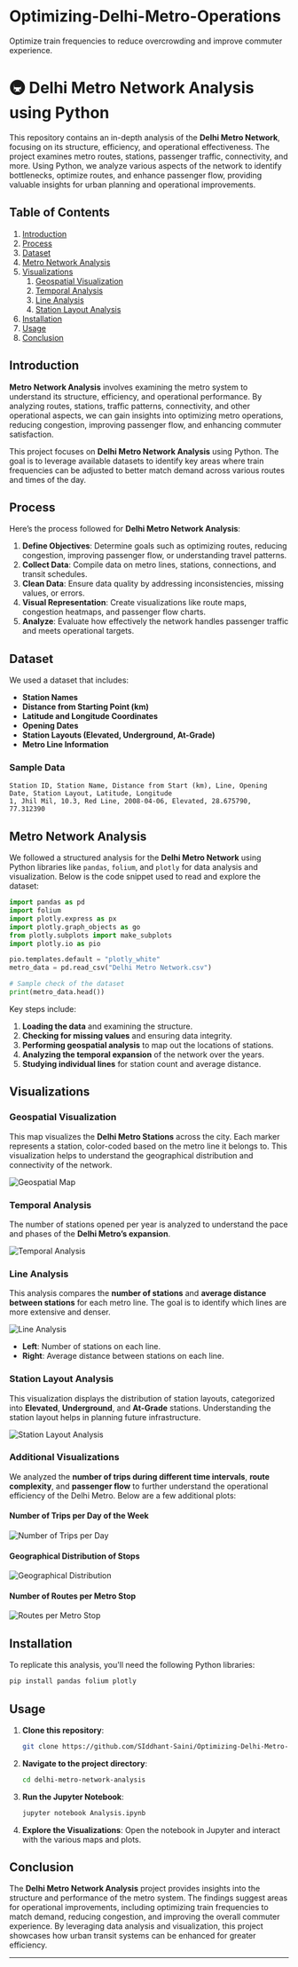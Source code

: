 # Optimizing-Delhi-Metro-Operations
Optimize train frequencies to reduce overcrowding and improve commuter experience.

# 🚇 Delhi Metro Network Analysis using Python

This repository contains an in-depth analysis of the **Delhi Metro Network**, focusing on its structure, efficiency, and operational effectiveness. The project examines metro routes, stations, passenger traffic, connectivity, and more. Using Python, we analyze various aspects of the network to identify bottlenecks, optimize routes, and enhance passenger flow, providing valuable insights for urban planning and operational improvements.

## Table of Contents
1. [Introduction](#introduction)
2. [Process](#process)
3. [Dataset](#dataset)
4. [Metro Network Analysis](#metro-network-analysis)
5. [Visualizations](#visualizations)
    1. [Geospatial Visualization](#geospatial-visualization)
    2. [Temporal Analysis](#temporal-analysis)
    3. [Line Analysis](#line-analysis)
    4. [Station Layout Analysis](#station-layout-analysis)
6. [Installation](#installation)
7. [Usage](#usage)
8. [Conclusion](#conclusion)

## Introduction

**Metro Network Analysis** involves examining the metro system to understand its structure, efficiency, and operational performance. By analyzing routes, stations, traffic patterns, connectivity, and other operational aspects, we can gain insights into optimizing metro operations, reducing congestion, improving passenger flow, and enhancing commuter satisfaction.

This project focuses on **Delhi Metro Network Analysis** using Python. The goal is to leverage available datasets to identify key areas where train frequencies can be adjusted to better match demand across various routes and times of the day.

## Process

Here’s the process followed for **Delhi Metro Network Analysis**:
1. **Define Objectives**: Determine goals such as optimizing routes, reducing congestion, improving passenger flow, or understanding travel patterns.
2. **Collect Data**: Compile data on metro lines, stations, connections, and transit schedules.
3. **Clean Data**: Ensure data quality by addressing inconsistencies, missing values, or errors.
4. **Visual Representation**: Create visualizations like route maps, congestion heatmaps, and passenger flow charts.
5. **Analyze**: Evaluate how effectively the network handles passenger traffic and meets operational targets.

## Dataset

We used a dataset that includes:
- **Station Names**
- **Distance from Starting Point (km)**
- **Latitude and Longitude Coordinates**
- **Opening Dates**
- **Station Layouts (Elevated, Underground, At-Grade)**
- **Metro Line Information**

### Sample Data
```
Station ID, Station Name, Distance from Start (km), Line, Opening Date, Station Layout, Latitude, Longitude
1, Jhil Mil, 10.3, Red Line, 2008-04-06, Elevated, 28.675790, 77.312390
```

## Metro Network Analysis

We followed a structured analysis for the **Delhi Metro Network** using Python libraries like `pandas`, `folium`, and `plotly` for data analysis and visualization. Below is the code snippet used to read and explore the dataset:

```python
import pandas as pd
import folium
import plotly.express as px
import plotly.graph_objects as go
from plotly.subplots import make_subplots
import plotly.io as pio

pio.templates.default = "plotly_white"
metro_data = pd.read_csv("Delhi Metro Network.csv")

# Sample check of the dataset
print(metro_data.head())
```

Key steps include:
1. **Loading the data** and examining the structure.
2. **Checking for missing values** and ensuring data integrity.
3. **Performing geospatial analysis** to map out the locations of stations.
4. **Analyzing the temporal expansion** of the network over the years.
5. **Studying individual lines** for station count and average distance.

## Visualizations

### Geospatial Visualization

This map visualizes the **Delhi Metro Stations** across the city. Each marker represents a station, color-coded based on the metro line it belongs to. This visualization helps to understand the geographical distribution and connectivity of the network.

![Geospatial Map](./images/geospatial_map.png)

### Temporal Analysis

The number of stations opened per year is analyzed to understand the pace and phases of the **Delhi Metro’s expansion**.

![Temporal Analysis](./images/station_openings.png)

### Line Analysis

This analysis compares the **number of stations** and **average distance between stations** for each metro line. The goal is to identify which lines are more extensive and denser.

![Line Analysis](./images/line_analysis.png)

- **Left**: Number of stations on each line.
- **Right**: Average distance between stations on each line.

### Station Layout Analysis

This visualization displays the distribution of station layouts, categorized into **Elevated**, **Underground**, and **At-Grade** stations. Understanding the station layout helps in planning future infrastructure.

![Station Layout Analysis](./images/station_layout_distribution.png)

### Additional Visualizations

We analyzed the **number of trips during different time intervals**, **route complexity**, and **passenger flow** to further understand the operational efficiency of the Delhi Metro. Below are a few additional plots:

#### Number of Trips per Day of the Week
![Number of Trips per Day](./images/trips_per_day.png)

#### Geographical Distribution of Stops
![Geographical Distribution](./images/geo_distribution.png)

#### Number of Routes per Metro Stop
![Routes per Metro Stop](./images/routes_per_stop.png)

## Installation

To replicate this analysis, you'll need the following Python libraries:

```bash
pip install pandas folium plotly
```

## Usage

1. **Clone this repository**:
   ```bash
   git clone https://github.com/SIddhant-Saini/Optimizing-Delhi-Metro-Operations.git
   ```

2. **Navigate to the project directory**:
   ```bash
   cd delhi-metro-network-analysis
   ```

3. **Run the Jupyter Notebook**:
   ```bash
   jupyter notebook Analysis.ipynb
   ```

4. **Explore the Visualizations**:
   Open the notebook in Jupyter and interact with the various maps and plots.

## Conclusion

The **Delhi Metro Network Analysis** project provides insights into the structure and performance of the metro system. The findings suggest areas for operational improvements, including optimizing train frequencies to match demand, reducing congestion, and improving the overall commuter experience. By leveraging data analysis and visualization, this project showcases how urban transit systems can be enhanced for greater efficiency.

---
